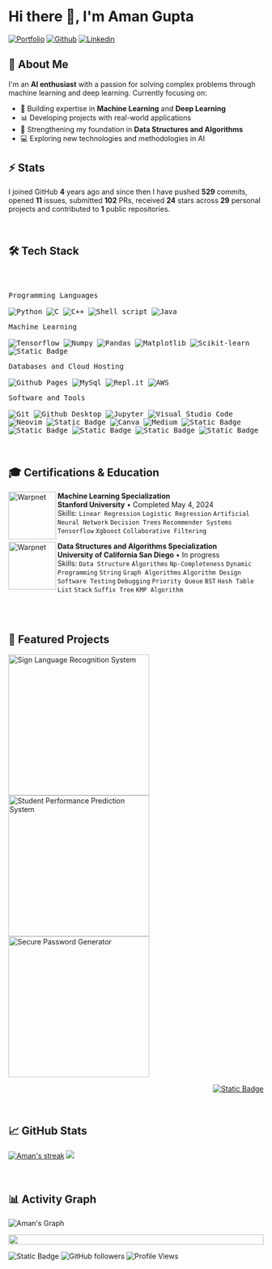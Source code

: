 <h1>Hi there 👋, I'm Aman Gupta</h1>

<!-- Header Links -->
[![Portfolio](https://img.shields.io/badge/-Portfolio-red?style=flat&logo=appveyor&logoColor=white)](https://amangupta.me)
[![Github](https://img.shields.io/badge/-Github-000?style=flat&logo=Github&logoColor=white)](https://github.com/amangupta143)
[![Linkedin](https://img.shields.io/badge/-LinkedIn-blue?style=flat&logo=Linkedin&logoColor=white)](https://www.linkedin.com/in/amangupta143/)



<!-- Short Bio -->
<!-- </samp> for  -->
## 🧠 About Me

I'm an **AI enthusiast** with a passion for solving complex problems through machine learning and deep learning. Currently focusing on:

- 🤖 Building expertise in **Machine Learning** and **Deep Learning**
- 📊 Developing projects with real-world applications
- 🧮 Strengthening my foundation in **Data Structures and Algorithms**
- 💻 Exploring new technologies and methodologies in AI

## ⚡ Stats

I joined GitHub **4** years ago and since then I have pushed **529** commits, opened **11** issues, submitted **102** PRs, received **24** stars across **29** personal projects and contributed to **1** public repositories.


<!-- Tech Stack -->
</br>
<h2>🛠️ Tech Stack</h2>

<div>
	<p style="display: inline-block;">
	<p>
		<kbd>
			<kbd>Programming Languages</kbd>
			<br>
			<br>
			<img alt="Python" src="https://img.shields.io/badge/Python-05122A?style=flat&logo=python">
			<img alt="C" src="https://img.shields.io/badge/C-05122A?logo=c&style=flat">
			<img alt="C++" src="https://img.shields.io/badge/C%2B%2B-05122A?logo=cplusplus&style=flat">
			<img src="https://img.shields.io/badge/Shell%20Script-05122A?style=flat&logo=gnu-bash&logoColor=white" alt="Shell script">
			<img alt="Java" src="https://img.shields.io/badge/Java-05122A?logo=openjdk&style=flat">
		</kbd>
	</p>
	<p>
		<kbd>
			<kbd>Machine Learning</kbd>
			<br>
			<br>
			<img alt="Tensorflow" src="https://img.shields.io/badge/Tensorflow-05122A?style=flat&logo=tensorflow">
			<img alt="Numpy" src="https://img.shields.io/badge/Numpy-05122A?style=flat&logo=numpy">
			<img alt="Pandas" src="https://img.shields.io/badge/Pandas-05122A?style=flat&logo=Pandas">
			<img alt="Matplotlib" src="https://img.shields.io/badge/Matplotlib-05122A?style=flat">
			<img alt="Scikit-learn" src="https://img.shields.io/badge/Scikit--learn-05122A?style=flat&logo=Scikit-learn">
			<img alt="Static Badge" src="https://img.shields.io/badge/OpenCV-05122A?style=flat&logo=OpenCV">
		</kbd>
	</p>
	<p>
		<kbd>
			<kbd>Databases and Cloud Hosting</kbd>
			<br>
			<br>
			<img alt="Github Pages" src="https://img.shields.io/badge/Github%20Pages-05122A?style=flat&logo=Github">
			<img alt="MySql" src="https://img.shields.io/badge/MySql-05122A?style=flat&logo=MySql">
			<img alt="Repl.it" src="https://img.shields.io/badge/Repl.it-05122A.svg?style=flat&logo=Replit">
			<img src="https://img.shields.io/badge/AWS%20Amplify-05122A?style=flat&logo=amazon-aws&logoColor=white" alt="AWS">
		</kbd>
	</p>
	<p>
		<kbd>
			<kbd>Software and Tools</kbd>
			<br>
			<br>
			<img alt="Git" src="https://img.shields.io/badge/Git-05122A?style=flat&logo=Git">
			<img alt="Github Desktop" src="https://img.shields.io/badge/Github%20Desktop-05122A?style=flat&logo=Github">
			<img alt="Jupyter" src="https://img.shields.io/badge/Jupyter-05122A?style=flat&logo=Jupyter">
			<img alt="Visual Studio Code" src="https://img.shields.io/badge/Visual%20Studio%20Code-05122A?style=flat&logo=Visual%20Studio%20Code">
			<img alt="Neovim" src="https://img.shields.io/badge/Neovim-05122A?style=flat&logo=Neovim">
			<img alt="Static Badge" src="https://img.shields.io/badge/Atom-05122A?style=flat">
			<img alt="Canva" src="https://img.shields.io/badge/Canva-05122A?style=flat&logo=Canva">
			<img alt="Medium" src="https://img.shields.io/badge/Medium-05122A?style=flat&logo=Medium">
			<img alt="Static Badge" src="https://img.shields.io/badge/Google%20Colab-05122A?style=flat&logo=Google%20Colab">
			<img alt="Static Badge" src="https://img.shields.io/badge/Notion-05122A?style=flat&logo=Notion">
			<img alt="Static Badge" src="https://img.shields.io/badge/Leetcode-05122A?style=flat&logo=Leetcode">
			<img alt="Static Badge" src="https://img.shields.io/badge/Codeforces-05122A?style=flat&logo=codeforces">
			<img alt="Static Badge" src="https://img.shields.io/badge/StackOverflow-05122A?style=flat&logo=StackOverflow">
		</kbd>
	</p>
        </p>
</div>

<!-- <img align="right" width="40%" src="https://media.giphy.com/media/ao9DUiTKH60XS/giphy.gif"/> -->
<!-- <h3>Programming Languages</h3>
<p>
  <img alt="Python" src="https://img.shields.io/badge/Python-05122A?style=flat&logo=python">
  <img alt="C" src="https://img.shields.io/badge/C-05122A?logo=c&style=flat">
  <img alt="C++" src="https://img.shields.io/badge/C%2B%2B-05122A?logo=cplusplus&style=flat">
  <img src="https://img.shields.io/badge/Shell%20Script-05122A?style=flat&logo=gnu-bash&logoColor=white" alt="Shell script">
  <img alt="C++" src="https://img.shields.io/badge/C%2B%2B-05122A?logo=cplusplus&style=flat">
</p>

<h3>Frameworks and Libraries</h3>
<p>
  <img alt="Tensorflow" src="https://img.shields.io/badge/Tensorflow-05122A?style=flat&logo=tensorflow">
  <img alt="Numpy" src="https://img.shields.io/badge/Numpy-05122A?style=flat&logo=numpy">
  <img alt="Pandas" src="https://img.shields.io/badge/Pandas-05122A?style=flat&logo=Pandas">
  <img alt="Matplotlib" src="https://img.shields.io/badge/Matplotlib-05122A?style=flat">
  <img alt="Scikit-learn" src="https://img.shields.io/badge/Scikit--learn-05122A?style=flat&logo=Scikit-learn">
  <img alt="Static Badge" src="https://img.shields.io/badge/OpenCV-05122A?style=flat&logo=OpenCV">
</p>

<h3>Databases and Cloud Hosting</h3>
<p>
  <img alt="Github Pages" src="https://img.shields.io/badge/Github%20Pages-05122A?style=flat&logo=Github">
  <img alt="MySql" src="https://img.shields.io/badge/MySql-05122A?style=flat&logo=MySql">
  <img alt="Repl.it" src="https://img.shields.io/badge/Repl.it-05122A.svg?style=flat&logo=Replit">
  <img src="https://img.shields.io/badge/AWS%20Amplify-05122A?style=flat&logo=amazon-aws&logoColor=white" alt="AWS">
</p>

<h3>Software and Tools</h3>
<p>
  <img alt="Git" src="https://img.shields.io/badge/Git-05122A?style=flat&logo=Git">
  <img alt="Github Desktop" src="https://img.shields.io/badge/Github%20Desktop-05122A?style=flat&logo=Github">
  <img alt="Jupyter" src="https://img.shields.io/badge/Jupyter-05122A?style=flat&logo=Jupyter">
  <img alt="Visual Studio Code" src="https://img.shields.io/badge/Visual%20Studio%20Code-05122A?style=flat&logo=Visual%20Studio%20Code">
  <img alt="Neovim" src="https://img.shields.io/badge/Neovim-05122A?style=flat&logo=Neovim">
  <img alt="Static Badge" src="https://img.shields.io/badge/Atom-05122A?style=flat">
  <img alt="Canva" src="https://img.shields.io/badge/Canva-05122A?style=flat&logo=Canva">
  <img alt="Medium" src="https://img.shields.io/badge/Medium-05122A?style=flat&logo=Medium">
  <img alt="Static Badge" src="https://img.shields.io/badge/Google%20Colab-05122A?style=flat&logo=Google%20Colab">
  <img alt="Static Badge" src="https://img.shields.io/badge/Notion-05122A?style=flat&logo=Notion">
  <img alt="Static Badge" src="https://img.shields.io/badge/Leetcode-05122A?style=flat&logo=Leetcode">
  <img alt="Static Badge" src="https://img.shields.io/badge/Codeforces-05122A?style=flat&logo=codeforces">
  <img alt="Static Badge" src="https://img.shields.io/badge/StackOverflow-05122A?style=flat&logo=StackOverflow">
</p>  -->

<!-- <table>
	<tr>
	<td><strong>Programming Languages</strong></td>
	<td><img height=40 src = "https://skillicons.dev/icons?i=cpp,py,c,java,matlab,bash&theme=dark"></td>
</tr>
<tr>
	<td><strong>Cloud and Deployment</strong></td>
	<td><img height=40 src = "https://skillicons.dev/icons?i=docker,jenkins,kubernetes,aws,linux&theme=dark"></td>
</tr>
<tr>
	<td><strong>Machine Learning</strong></td>
	<td><img height=40 src="https://skillicons.dev/icons?i=opencv,tensorflow,sklearn&theme=dark"></td>
</tr>
<tr>
	<td><strong>Version Control</strong></td>
	<td><img height=40 src = "https://skillicons.dev/icons?i=git,github&theme=dark"></td>
</tr>
<tr>
	<td><strong>Software and Tools</strong></td>
	<td><img height=40 src = "https://skillicons.dev/icons?i=replit,notion,anaconda,neovim,vscode,md&theme=dark"></td>
</tr>
</table>  -->

<!-- Licenses & certifications -->
</br>
<h2>🎓 Certifications & Education</h2>

[<img align="left" height="94px" width="94px" alt="Warpnet" src="https://media.licdn.com/dms/image/v2/C560BAQHr9suxyJBXMw/company-logo_200_200/company-logo_200_200/0/1635534378870/stanford_university_logo?e=1747267200&v=beta&t=kZ8X9pPVphvzZJFXKyNVU-taqJUmX9QCE7TEFDF9isg"/>](https://www.stanford.edu/)
**Machine Learning Specialization** <a href="https://www.coursera.org/account/accomplishments/specialization/4KR86D382LWB" style="color: #ffffff; text-decoration: none;">🔗</a>\
**Stanford University** • Completed May 4, 2024\
Skills: `Linear Regression` `Logistic Regression` `Artificial Neural Network` `Decision Trees`
`Recommender Systems` `Tensorflow` `Xgboost` `Collaborative Filtering`

[<img align="left" height="94px" width="94px" alt="Warpnet" src="https://media.licdn.com/dms/image/v2/C560BAQHQYa-3EY_aaQ/company-logo_200_200/company-logo_200_200/0/1630633790917/university_of_california_at_san_diego_logo?e=1747267200&v=beta&t=-wF9JNI07WX7WfPjDkFvK8fgxXx2X9xzj-9AtgcPSSk"/>](https://ucsd.edu/)
**Data Structures and Algorithms Specialization** \
**University of California San Diego** • In progress \
Skills: `Data Structure` `Algorithms` `Np-Completeness` `Dynamic Programming` `String` `Graph Algorithms` `Algorithm Design` `Software Testing` `Debugging` `Priority Queue` `BST` `Hash Table` `List` `Stack`
`Suffix Tree` `KMP Algorithm`

<br>


<!-- Top Projects List -->
</br>
<h2>🚀 Featured Projects</h2>
<p>
  <a href="https://github.com/amangupta143/Sign-Language-Recognition-System"><img width="278" src="https://denvercoder1-github-readme-stats.vercel.app/api/pin/?username=amangupta143&repo=Sign-Language-Recognition-System&theme=dark&bg_color=0D1017&title_color=E8EDF3&hide_border=true&icon_color=E8EDF3&show_icons=false&border_radius=10" alt="Sign Language Recognition System"></a>
  <a href="https://github.com/amangupta143/Student-Performance-Prediction">
	  <img width="278" src="https://denvercoder1-github-readme-stats.vercel.app/api/pin/?username=amangupta143&repo=Student-Performance-Prediction&theme=dark&bg_color=0D1017&title_color=E8EDF3&hide_border=true&icon_color=E8EDF3&show_icons=false&border_radius=10" alt="Student Performance Prediction System"></a>
  <a href="https://github.com/amangupta143/Password-Generator">
	  <img width="278" src="https://denvercoder1-github-readme-stats.vercel.app/api/pin/?username=amangupta143&repo=Password-Generator&theme=dark&bg_color=0D1017&title_color=E8EDF3&hide_border=true&icon_color=E8EDF3&show_icons=false&border_radius=10" alt="Secure Password Generator">
  </a>
  </br>

  
  </p>
  <p align="right">
    <a href="https://github.com/amangupta143?tab=repositories"><img alt="Static Badge" src="https://img.shields.io/badge/All%20Projects-05122A?style=flat-square"></a>
  </p>


<!-- Current Stats card -->
</br>
<h2>📈 GitHub Stats</h2>

<div>
	<a href="https://github.com/amangupta143"><img alt="Aman's streak" src="https://github-readme-streak-stats-9m8ugfa77-denvercoder1.vercel.app/?user=amangupta143&theme=monokai-metallian&border_radius=0&card_width=417&card_height=194&background=0D1017&fire=E8EDF3&currStreakNum=E8EDF3&sideNums=E8EDF3&currStreakLabel=E8EDF3&sideLabels=E8EDF3F0&dates=E8EDF3D5&ring=E8EDF3F0&card_width=400&card_height=195&hide_border=true"/></a>
	<a href="https://github.com/amangupta143"><img src="https://github-readme-stats.vercel.app/api?username=amangupta143&show_icons=true&bg_color=0D1017&border_radius=0&text_color=E8EDF3D5&title_color=E8EDF3&icon_color=E8EDF3&hide_border=true&card_width=414&card_height=195"/></a>
</div>

<!--
</br>
<h2>👨‍💻 LeetCode Stats</h2>

![LeetCode Stats](https://leetcard.jacoblin.cool/amangupta_143?theme=transparent&ext=activity&width=834)
-->

<!-- Activity Graph card -->
</br>
</br>
<h2>📊 Activity Graph</h2>

![Aman's Graph](https://github-readme-activity-graph.vercel.app/graph?username=amangupta143&custom_title=Aman's%20Contribution%20Graph&bg_color=0d1017&color=e8edf3&line=e8edf3&point=e8edf3&area_color=FFFFFF&title_color=FFFFFF&area=true&hide_border=true)

<img src="https://i.imgur.com/dBaSKWF.gif" height="20" width="100%">

![Static Badge](https://img.shields.io/badge/Thanks%20for%20visiting!-05122A)
![GitHub followers](https://img.shields.io/github/followers/amangupta143?style=flat&logo=github&color=05122A&labelColor=05122A)
![Profile Views](https://komarev.com/ghpvc/?username=amangupta143&style=flat&labelolor=05122A&color=05122A)





<!--
Animated Line:
<img src="https://i.imgur.com/dBaSKWF.gif" height="20" width="100%">

Activity Graph:
![Aman's Graph](https://github-readme-activity-graph.vercel.app/graph?username=amangupta143&custom_title=Aman's%20GitHub%20Activity%20Graph&bg_color=0d1017&color=e8edf3&line=e8edf3&point=e8edf3&area_color=FFFFFF&title_color=FFFFFF&area=true)
-->
